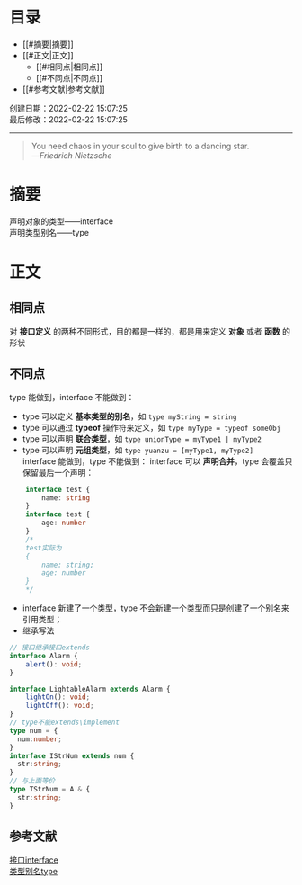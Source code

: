 # 目录

- [[#摘要|摘要]]
- [[#正文|正文]]
	- [[#相同点|相同点]]
	- [[#不同点|不同点]]
- [[#参考文献|参考文献]]

创建日期：2022-02-22 15:07:25  
最后修改：2022-02-22 15:07:25

- - -
> You need chaos in your soul to give birth to a dancing star.  
>—<cite>Friedrich Nietzsche</cite>

# 摘要

声明对象的类型——interface  
声明类型别名——type

# 正文

## 相同点

对 **接口定义** 的两种不同形式，目的都是一样的，都是用来定义 **对象** 或者 **函数** 的形状

## 不同点

type 能做到，interface 不能做到：

- type 可以定义 **基本类型的别名**，如 `type myString = string`
- type 可以通过 **typeof** 操作符来定义，如 `type myType = typeof someObj`
- type 可以声明 **联合类型**，如 `type unionType = myType1 | myType2`
- type 可以声明 **元组类型**，如 `type yuanzu = [myType1, myType2]`  
interface 能做到，type 不能做到：
interface 可以 **声明合并**，type 会覆盖只保留最后一个声明：
```typescript
	interface test {
		name: string
	}
	interface test {
		age: number 
	} 
	/* 
	test实际为 
	{
		name: string;
		age: number 
	}
	*/
```
- interface 新建了一个类型，type 不会新建一个类型而只是创建了一个别名来引用类型；
- 继承写法
```ts
// 接口继承接口extends
interface Alarm {
    alert(): void;
}

interface LightableAlarm extends Alarm {
    lightOn(): void;
    lightOff(): void;
}
// type不能extends\implement
type num = {
  num:number;
}
interface IStrNum extends num {
  str:string;
}
// 与上面等价
type TStrNum = A & {
  str:string;
}
```

## 参考文献

[接口interface](https://ts.xcatliu.com/advanced/class-and-interfaces.html#%E7%B1%BB%E5%AE%9E%E7%8E%B0%E6%8E%A5%E5%8F%A3)  
[类型别名type](https://ts.xcatliu.com/advanced/type-aliases.html)
